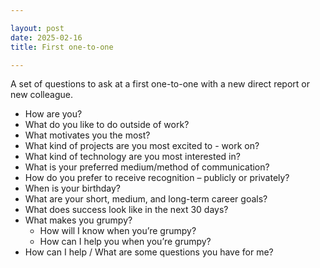```yaml
---

layout: post
date: 2025-02-16
title: First one-to-one

---
```


A set of questions to ask at a first one-to-one with a new direct report or new colleague.

- How are you?
- What do you like to do outside of work?
- What motivates you the most?
- What kind of projects are you most excited to - work on?
- What kind of technology are you most interested in?
- What is your preferred medium/method of communication?
- How do you prefer to receive recognition – publicly or privately?
- When is your birthday?
- What are your short, medium, and long-term career goals?
- What does success look like in the next 30 days?
- What makes you grumpy?
  - How will I know when you’re grumpy?
  - How can I help you when you’re grumpy?
- How can I help / What are some questions you have for me?